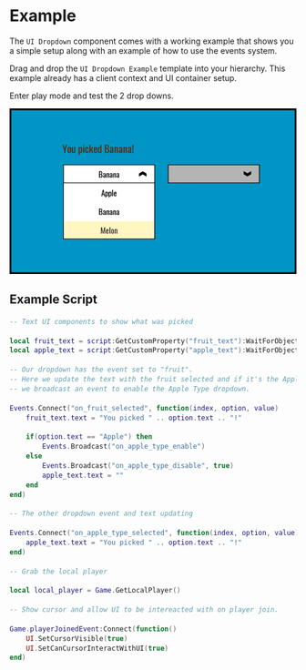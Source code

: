 # Example

The `UI Dropdown` component comes with a working example that shows you a simple setup along with an example of how to use the events system.

Drag and drop the `UI Dropdown Example` template into your hierarchy.  This example already has a client context and UI container setup.

Enter play mode and test the 2 drop downs.

![](images/preview.png)

## Example Script

```lua
-- Text UI components to show what was picked

local fruit_text = script:GetCustomProperty("fruit_text"):WaitForObject()
local apple_text = script:GetCustomProperty("apple_text"):WaitForObject()

-- Our dropdown has the event set to "fruit".
-- Here we update the text with the fruit selected and if it's the Apple, then 
-- we broadcast an event to enable the Apple Type dropdown.

Events.Connect("on_fruit_selected", function(index, option, value)
	fruit_text.text = "You picked " .. option.text .. "!"

	if(option.text == "Apple") then
		Events.Broadcast("on_apple_type_enable")
	else
		Events.Broadcast("on_apple_type_disable", true)
		apple_text.text = ""
	end
end)

-- The other dropdown event and text updating

Events.Connect("on_apple_type_selected", function(index, option, value)
	apple_text.text = "You picked " .. option.text .. "!"
end)

-- Grab the local player

local local_player = Game.GetLocalPlayer()

-- Show cursor and allow UI to be intereacted with on player join.

Game.playerJoinedEvent:Connect(function()
	UI.SetCursorVisible(true)
	UI.SetCanCursorInteractWithUI(true)
end)
```